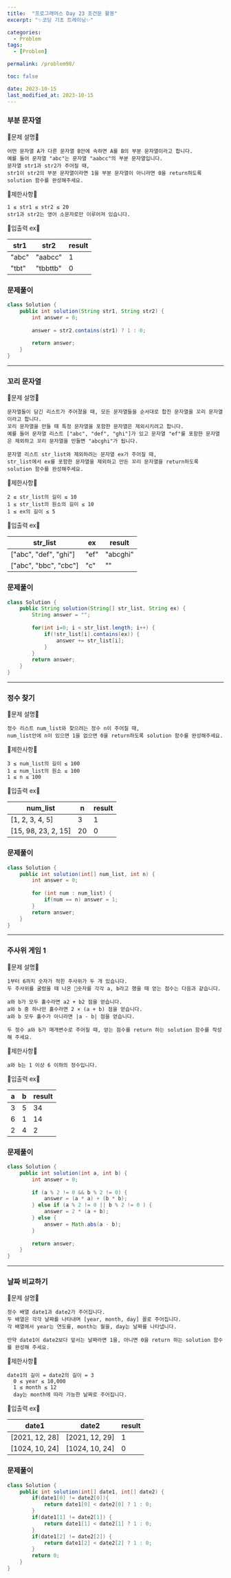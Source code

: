 ```yaml
---
title:  "프로그래머스 Day 23 조건문 활용"
excerpt: "✨코딩 기초 트레이닝✨"

categories:
  - Problem
tags:
  - [Problem]

permalink: /problem98/

toc: false

date: 2023-10-15
last_modified_at: 2023-10-15
---
```


### 부분 문자열

💫문제 설명💫

```
어떤 문자열 A가 다른 문자열 B안에 속하면 A를 B의 부분 문자열이라고 합니다.
예를 들어 문자열 "abc"는 문자열 "aabcc"의 부분 문자열입니다.
문자열 str1과 str2가 주어질 때,
str1이 str2의 부분 문자열이라면 1을 부분 문자열이 아니라면 0을 return하도록 solution 함수를 완성해주세요.
```

💫제한사항💫

```
1 ≤ str1 ≤ str2 ≤ 20
str1과 str2는 영어 소문자로만 이루어져 있습니다.
```

💫입출력 ex💫

|str1|str2|result|
|---|---|---|
|"abc"|"aabcc"|1|
|"tbt"|"tbbttb"|0|

### 문제풀이

```java
class Solution {
    public int solution(String str1, String str2) {
        int answer = 0;
        
        answer = str2.contains(str1) ? 1 : 0;
        
        return answer;
    }
}
```

<hr>

### 꼬리 문자열

💫문제 설명💫

```
문자열들이 담긴 리스트가 주어졌을 때, 모든 문자열들을 순서대로 합친 문자열을 꼬리 문자열이라고 합니다.
꼬리 문자열을 만들 때 특정 문자열을 포함한 문자열은 제외시키려고 합니다.
예를 들어 문자열 리스트 ["abc", "def", "ghi"]가 있고 문자열 "ef"를 포함한 문자열은 제외하고 꼬리 문자열을 만들면 "abcghi"가 됩니다.

문자열 리스트 str_list와 제외하려는 문자열 ex가 주어질 때, 
str_list에서 ex를 포함한 문자열을 제외하고 만든 꼬리 문자열을 return하도록 solution 함수를 완성해주세요.
```

💫제한사항💫

```
2 ≤ str_list의 길이 ≤ 10
1 ≤ str_list의 원소의 길이 ≤ 10
1 ≤ ex의 길이 ≤ 5
```

💫입출력 ex💫

|str_list|ex|result|
|---|---|---|
|["abc", "def", "ghi"]|"ef"|"abcghi"|
|["abc", "bbc", "cbc"]|"c"|""|

### 문제풀이

```java
class Solution {
    public String solution(String[] str_list, String ex) {
        String answer = "";
        
        for(int i=0; i < str_list.length; i++) {
            if(!str_list[i].contains(ex)) {
                answer += str_list[i];
            }
        }
        return answer;
    }
}
```

<hr>

### 정수 찾기

💫문제 설명💫

```
정수 리스트 num_list와 찾으려는 정수 n이 주어질 때,
num_list안에 n이 있으면 1을 없으면 0을 return하도록 solution 함수를 완성해주세요.
```

💫제한사항💫

```
3 ≤ num_list의 길이 ≤ 100
1 ≤ num_list의 원소 ≤ 100
1 ≤ n ≤ 100
```

💫입출력 ex💫

|num_list|n|result|
|---|---|---|
|[1, 2, 3, 4, 5]|3|1|
|[15, 98, 23, 2, 15]|20|0|

### 문제풀이

```java
class Solution {
    public int solution(int[] num_list, int n) {
        int answer = 0;
        
        for (int num : num_list) { 
            if(num == n) answer = 1;
        }
        return answer;
    }
}
```

<hr>

### 주사위 게임 1

💫문제 설명💫

```
1부터 6까지 숫자가 적힌 주사위가 두 개 있습니다.
두 주사위를 굴렸을 때 나온 숫자를 각각 a, b라고 했을 때 얻는 점수는 다음과 같습니다.

a와 b가 모두 홀수라면 a2 + b2 점을 얻습니다.
a와 b 중 하나만 홀수라면 2 × (a + b) 점을 얻습니다.
a와 b 모두 홀수가 아니라면 |a - b| 점을 얻습니다.

두 정수 a와 b가 매개변수로 주어질 때, 얻는 점수를 return 하는 solution 함수를 작성해 주세요.
```

💫제한사항💫

```
a와 b는 1 이상 6 이하의 정수입니다.
```

💫입출력 ex💫

|a|b|result|
|---|---|---|
|3|5|34|
|6|1|14|
|2|4|2|

### 문제풀이

```java
class Solution {
    public int solution(int a, int b) {
        int answer = 0;
        
        if (a % 2 != 0 && b % 2 != 0) {
            answer = (a * a) + (b * b);
        } else if (a % 2 != 0 || b % 2 != 0 ) {
            answer = 2 * (a + b);
        } else {
            answer = Math.abs(a - b);
        }
        
        return answer;
    }
}
```

<hr>

### 날짜 비교하기

💫문제 설명💫

```
정수 배열 date1과 date2가 주어집니다.
두 배열은 각각 날짜를 나타내며 [year, month, day] 꼴로 주어집니다.
각 배열에서 year는 연도를, month는 월을, day는 날짜를 나타냅니다.

만약 date1이 date2보다 앞서는 날짜라면 1을, 아니면 0을 return 하는 solution 함수를 완성해 주세요.
```

💫제한사항💫

```
date1의 길이 = date2의 길이 = 3
  0 ≤ year ≤ 10,000
  1 ≤ month ≤ 12
  day는 month에 따라 가능한 날짜로 주어집니다.
```

💫입출력 ex💫

|date1|date2|result|
|---|---|---|
|[2021, 12, 28]|[2021, 12, 29]|1|
|[1024, 10, 24]|[1024, 10, 24]|0|

### 문제풀이

```java
class Solution {
    public int solution(int[] date1, int[] date2) {
        if(date1[0] != date2[0]){
            return date1[0] < date2[0] ? 1 : 0;
        }
        if(date1[1] != date2[1]) {
            return date1[1] < date2[1] ? 1 : 0;
        }
        if(date1[2] != date2[2]) {
            return date1[2] < date2[2] ? 1 : 0;
        }
        return 0;
    }
}
```
